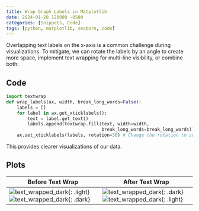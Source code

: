 ```yaml
---
title: Wrap Graph Labels in Matplotlib
date: 2024-01-28 120000 -0500
categories: [Snippets, Code]
tags: [python, matplotlib, seaborn, code]
---
```


Overlapping text labels on the x-axis is a common challenge during visualizations. 
To mitigate, we can rotate the labels by an angle to create more space, 
implement text wrapping for multi-line visibility, or combine both:

## Code
```python
import textwrap
def wrap_labels(ax, width, break_long_words=False):
    labels = []
    for label in ax.get_xticklabels():
        text = label.get_text()
        labels.append(textwrap.fill(text, width=width,
                                    break_long_words=break_long_words))
    ax.set_xticklabels(labels, rotation=30) # Change the rotation to suit preferences.
```
This provides clearer visualizations of our data.

## Plots

| Before Text Wrap | After Text Wrap |
|--|--|
| ![text_wrapped_dark](20240128-light1.png){: .light} ![text_wrapped_dark](20240128-dark1.png){: .dark} | ![text_wrapped_dark](20240128-dark2.png){: .dark} ![text_wrapped_dark](20240128-light2.png){: .light} |



